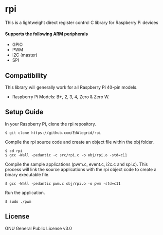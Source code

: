 # rpi

This is a lightweight direct register control C library for Raspberry Pi devices

#### Supports the following ARM peripherals

* GPIO 
* PWM  
* I2C (master)  
* SPI

## Compatibility

This library will generally work for all Raspberry Pi 40-pin models.

* Raspberry Pi Models: B+, 2, 3, 4, Zero & Zero W.

## Setup Guide

In your Raspberry Pi, clone the rpi repository.
```console
$ git clone https://github.com/EdAlegrid/rpi
```
Compile the rpi source code and create an object file within the obj folder. 
```console
$ cd rpi
$ gcc -Wall -pedantic -c src/rpi.c -o obj/rpi.o -std=c11
```
Compile the sample applications (pwm.c, event.c, i2c.c and spi.c). This process will link the source applications with the rpi object code to create a binary executable file.   
```console
$ gcc -Wall -pedantic pwm.c obj/rpi.o -o pwm -std=c11
```

Run the application.
```console
$ sudo ./pwm
```

## License

GNU General Public License v3.0
